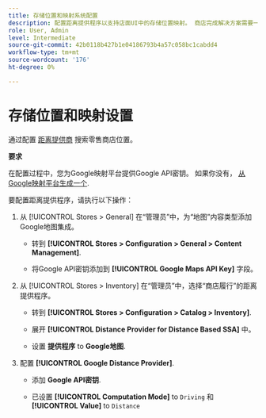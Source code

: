 ```yaml
---
title: 存储位置和映射系统配置
description: 配置距离提供程序以支持店面UI中的存储位置映射。 商店完成解决方案需要一个距离提供商来启用零售商店搜索以及端到端完成工作流程的其他映射和计划功能。
role: User, Admin
level: Intermediate
source-git-commit: 42b0118b427b1e04186793b4a57c058bc1cabdd4
workflow-type: tm+mt
source-wordcount: '176'
ht-degree: 0%

---
```



# 存储位置和映射设置

通过配置 [距离提供商](https://docs.magento.com/user-guide/catalog/inventory-configure-distance-priority.html) 搜索零售商店位置。

**要求**

在配置过程中，您为Google映射平台提供Google API密钥。 如果你没有， [从Google映射平台生成一个](https://docs.magento.com/user-guide/catalog/inventory-configure-distance-priority.html#configure-google-maps).

要配置距离提供程序，请执行以下操作：

1. 从 [!UICONTROL Stores > General] 在“管理员”中，为“地图”内容类型添加Google地图集成。

   - 转到 **[!UICONTROL Stores > Configuration  > General > Content Management]**.

   - 将Google API密钥添加到 **[!UICONTROL Google Maps API Key]** 字段。

1. 从 [!UICONTROL Stores > Inventory] 在“管理员”中，选择“商店履行”的距离提供程序。

   - 转到 **[!UICONTROL Stores > Configuration > Catalog > Inventory]**.

   - 展开 **[!UICONTROL Distance Provider for Distance Based SSA]** 中。

   - 设置 **提供程序** to **Google地图**.

1. 配置 **[!UICONTROL Google Distance Provider]**.

   - 添加 **Google API密钥**.

   - 已设置 **[!UICONTROL Computation Mode]** to `Driving` 和 **[!UICONTROL Value]** to `Distance`
